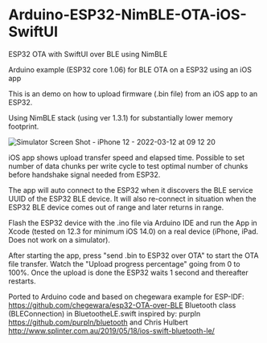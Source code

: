 # Arduino-ESP32-NimBLE-OTA-iOS-SwiftUI
ESP32 OTA with SwiftUI over BLE using NimBLE

Arduino example (ESP32 core 1.06) for BLE OTA on a ESP32 using an iOS app

This is an demo on how to upload firmware (.bin file) from an iOS app to an ESP32.

Using NimBLE stack (using ver 1.3.1) for substantially lower memory footprint.

![Simulator Screen Shot - iPhone 12 - 2022-03-12 at 09 12 20](https://user-images.githubusercontent.com/10321738/158009951-38da13d8-cdd1-458f-b44e-d5fd3333789d.png)

iOS app shows upload transfer speed and elapsed time. Possible to set number of data chunks per write cycle to test optimal number of chunks before handshake signal needed from ESP32.

The app will auto connect to the ESP32 when it discovers the BLE service UUID of the ESP32 BLE device. It will also re-connect in situation when the ESP32 BLE device comes out of range and later returns in range.

Flash the ESP32 device with the .ino file via Arduino IDE and run the App in Xcode (tested on 12.3 for minimum iOS 14.0) on a real device (iPhone, iPad. Does not work on a simulator).

After starting the app, press "send .bin to ESP32 over OTA" to start the OTA file transfer. Watch the "Upload progress percentage" going from 0 to 100%. Once the upload is done the ESP32 waits 1 second and thereafter restarts.

Ported to Arduino code and based on chegewara example for ESP-IDF: https://github.com/chegewara/esp32-OTA-over-BLE
Bluetooth class (BLEConnection) in BluetootheLE.swift inspired by: purpln https://github.com/purpln/bluetooth and Chris Hulbert http://www.splinter.com.au/2019/05/18/ios-swift-bluetooth-le/
